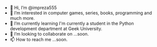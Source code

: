 - 👋 Hi, I’m @impreza555
- 👀 I’m interested in computer games, series, books, programming and much more.
- 🌱 I’m currently learning I'm currently a student in the Python development department at Geek University.
- 💞️ I’m looking to collaborate on ...soon.
- 📫 How to reach me ...soon.

<!---
impreza555/impreza555 is a ✨ special ✨ repository because its `README.md` (this file) appears on your GitHub profile.
You can click the Preview link to take a look at your changes.
--->
